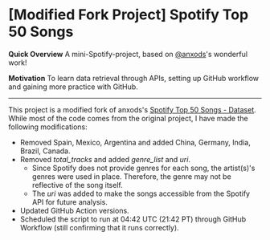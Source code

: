 # \[Modified Fork Project\] Spotify Top 50 Songs 

**Quick Overview** A mini-Spotify-project, based on [@anxods](https://github.com/anxods/spotify-top-50-songs/tree/main?tab=readme-ov-file)'s wonderful work! 

**Motivation** To learn data retrieval through APIs, setting up GitHub workflow and gaining more practice with GitHub. 

------

This project is a modified fork of anxods's [Spotify Top 50 Songs - Dataset](https://github.com/anxods/spotify-top-50-songs/tree/main?tab=readme-ov-file). 
While most of the code comes from the original project, I have made the following modifications: 

- Removed Spain, Mexico, Argentina and added China, Germany, India, Brazil, Canada.
- Removed *total_tracks* and added *genre_list* and *uri*.
  - Since Spotify does not provide genres for each song, the artist(s)'s genres were used in place. Therefore, the genre may not be reflective of the song itself.
  - The *uri* was added to make the songs accessible from the Spotify API for future analysis. 
- Updated GitHub Action versions.
- Scheduled the script to run at 04:42 UTC (21:42 PT) through GitHub Workflow (still confirming that it runs correctly). 
